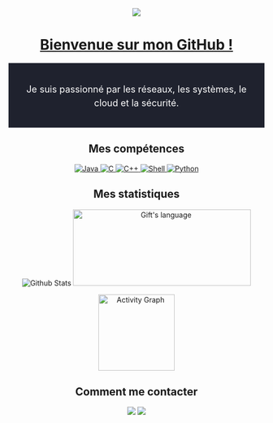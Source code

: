 <!-- Header -->
<p align="center">
  <img src="https://github.com/paulpp78/paulpp78/blob/main/Gif/Presentation.gif">
</p>

<!-- Title -->
<h1 align="center">
  <a href="#">Bienvenue sur mon GitHub !</a>
</h1>

<!-- About me -->
<div style="background-color: #1F222E; color: #fff; padding: 20px;">

  <div style="font-size: 18px; line-height: 1.5; text-align: center;">
    <p style="margin-bottom: 15px;">Je suis passionné par les réseaux, les systèmes, le cloud et la sécurité.</p>
  </div>
</div>

<!-- Skills -->
<h2 align="center">Mes compétences</h2>
<p align="center">
  <a href="https://www.java.com/" target="_blank">
    <img src="https://img.shields.io/badge/Java-★★★☆☆-black?style=for-the-badge&logo=java&logoColor=white&labelColor=red&logoWidth=30&logoHeight=30" alt="Java">
  </a>
  <a href="https://en.cppreference.com/w/c/language" target="_blank">
    <img src="https://img.shields.io/badge/C-★★★☆☆-black?style=for-the-badge&logo=c&logoColor=white&labelColor=blue&logoWidth=30&logoHeight=30" alt="C">
  </a>
  <a href="https://en.cppreference.com/w/cpp" target="_blank">
    <img src="https://img.shields.io/badge/C++-★☆☆☆☆-black?style=for-the-badge&logo=c%2B%2B&logoColor=white&labelColor=blueviolet&logoWidth=30&logoHeight=30" alt="C++">
  </a>
  <a href="https://www.gnu.org/software/bash/" target="_blank">
    <img src="https://img.shields.io/badge/Shell-★★☆☆☆-black?style=for-the-badge&logo=gnu-bash&logoColor=white&labelColor=orange&logoWidth=30&logoHeight=30" alt="Shell">
  </a>
  <a href="https://www.python.org/" target="_blank">
    <img src="https://img.shields.io/badge/Python-★★☆☆☆-black?style=for-the-badge&logo=python&logoColor=white&labelColor=yellow&logoWidth=30&logoHeight=30" alt="Python">
  </a>
</p>

<!-- Stats -->
<h2 align="center">Mes statistiques</h2>
<p align="center">
  <img src="https://github-readme-stats.vercel.app/api?username=paulpp78&show_icons=true&theme=blue" alt="Github Stats" />
  <img src="https://github-readme-stats.vercel.app/api/top-langs?username=paulpp78&langs_count=10&show_icons=true&locale=en&layout=compact&theme=light" alt="Gift's language" height="150px"  width="350px"/>
</p>
<p align="center">
  <img src="https://github-readme-activity-graph.cyclic.app/graph/?username=paulpp78&bg_color=1F222E&color=F8D866&line=F85D7F&point=FFFFFF&hide_border=true" alt="Activity Graph" height="150px" />
</p>

<!-- Contact -->
<h2 align="center" id="contact">Comment me contacter</h2>
<p align="center">
  <a href="https://www.linkedin.com/in/paul-perigault-669723267/" target="_blank"><img src="https://img.shields.io/badge/Linkedin-%230077B5.svg?style=for-the-badge&logo=linkedin&logoColor=white"></a>
  <a href="https://github.com/paulpp78/" target="_blank"><img src="https://img.shields.io/badge/GitHub-%23121011.svg?style=for-the-badge&logo=github&logoColor=white"></a>
</p>
